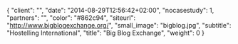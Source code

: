 {
   "client": "",
   "date": "2014-08-29T12:56:42+02:00",
   "nocasestudy": 1,
   "partners": "",
   "color": "#862c94",
   "siteurl": "http://www.bigblogexchange.org/",
   "small_image": "bigblog.jpg",
   "subtitle": "Hostelling International",
   "title": "Big Blog Exchange",
   "weight": 0
}

